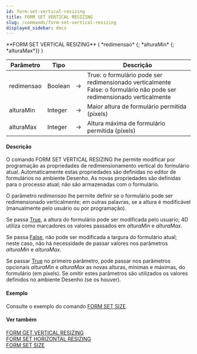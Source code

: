 ```yaml
---
id: form-set-vertical-resizing
title: FORM SET VERTICAL RESIZING
slug: /commands/form-set-vertical-resizing
displayed_sidebar: docs
---
```


<!--REF #_command_.FORM SET VERTICAL RESIZING.Syntax-->**FORM SET VERTICAL RESIZING** ( *redimensao* {; *alturaMin* {; *alturaMax*}} )<!-- END REF-->
<!--REF #_command_.FORM SET VERTICAL RESIZING.Params-->
| Parâmetro | Tipo |  | Descrição |
| --- | --- | --- | --- |
| redimensao | Boolean | &#8594;  | True: o formulário pode ser redimensionado verticalmente<br/>False: o formulário não pode ser redimensionado verticalmente |
| alturaMin | Integer | &#8594;  | Maior altura de formulário permitida (píxels) |
| alturaMax | Integer | &#8594;  | Altura máxima de formulário permitida (píxels) |

<!-- END REF-->

#### Descrição 

<!--REF #_command_.FORM SET VERTICAL RESIZING.Summary-->O comando FORM SET VERTICAL RESIZING lhe permite modificar por programação as propriedades de redimensionamento vertical do formulário atual.<!-- END REF--> Automaticamente estas propriedades são definidas no editor de formulários no ambiente Desenho. As novas propriedades são definidas para o processo atual; não são armazenadas com o formulário.

O parâmetro *redimensao* lhe permite definir se o formulário pode ser redimensionado verticalmente; em outras palavras, se a altura é modificável (manualmente pelo usuário ou por programação). 

Se passa [True](true.md "True"), a altura do formulário pode ser modificada pelo usuario; 4D utiliza como marcadores os valores passados em *alturaMin* e *alturaMax*. 

Se passa [False](false.md "False"), não pode ser modificada a largura do formulário atual; neste caso, não há necessidade de passar valores nos parâmetros *alturaMin* e *alturaMax*. 

Se passar [True](true.md "True") no primeiro parâmetro, pode passar nos parâmetros opcionais *alturaMin* e *alturaMax* as novas alturas, mínimas e máximas, do formulário (em píxels). Se omitir estes parâmetros são utilizados os valores definidos no ambiente Desenho (se os houver).

#### Exemplo 

Consulte o exemplo do comando [FORM SET SIZE](form-set-size.md "FORM SET SIZE"). 

#### Ver também 

[FORM GET VERTICAL RESIZING](form-get-vertical-resizing.md)  
[FORM SET HORIZONTAL RESIZING](form-set-horizontal-resizing.md)  
[FORM SET SIZE](form-set-size.md)  